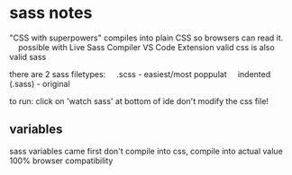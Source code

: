 # sass notes

"CSS with superpowers"
compiles into plain CSS so browsers can read it.
    possible with Live Sass Compiler VS Code Extension
valid css is also valid sass

there are 2 sass filetypes:
    .scss - easiest/most poppulat
    indented (.sass) - original

to run: click on 'watch sass' at bottom of ide
don't modify the css file!

## variables

sass variables came first
don't compile into css, compile into actual value
100% browser compatibility
